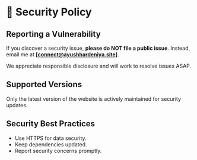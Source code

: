 # 🔐 Security Policy 

## Reporting a Vulnerability  
If you discover a security issue, **please do NOT file a public issue**. Instead, email me at **[connect@ayushhardeniya.site]**. 

We appreciate responsible disclosure and will work to resolve issues ASAP.  

## Supported Versions  
Only the latest version of the website is actively maintained for security updates.  

## Security Best Practices  
- Use HTTPS for data security.  
- Keep dependencies updated.  
- Report security concerns promptly.  
